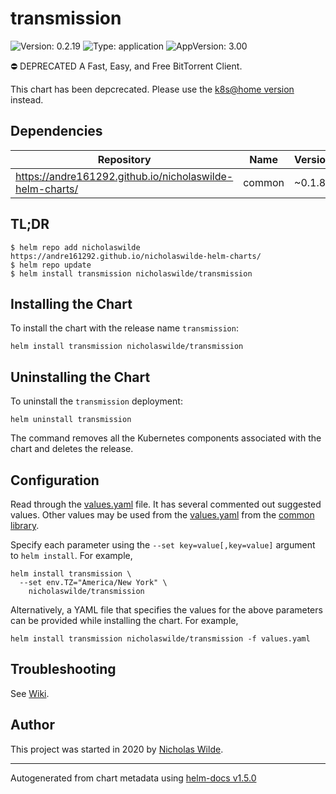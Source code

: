 # transmission

![Version: 0.2.19](https://img.shields.io/badge/Version-0.2.19-informational?style=flat-square) ![Type: application](https://img.shields.io/badge/Type-application-informational?style=flat-square) ![AppVersion: 3.00](https://img.shields.io/badge/AppVersion-3.00-informational?style=flat-square)

⛔️ DEPRECATED A Fast, Easy, and Free BitTorrent Client.

This chart has been depcrecated. Please use the [k8s@home version](https://artifacthub.io/packages/helm/k8s-at-home/transmission) instead.

## Dependencies

| Repository | Name | Version |
|------------|------|---------|
| https://andre161292.github.io/nicholaswilde-helm-charts/ | common | ~0.1.8 |

## TL;DR
```console
$ helm repo add nicholaswilde https://andre161292.github.io/nicholaswilde-helm-charts/
$ helm repo update
$ helm install transmission nicholaswilde/transmission
```

## Installing the Chart
To install the chart with the release name `transmission`:
```console
helm install transmission nicholaswilde/transmission
```

## Uninstalling the Chart
To uninstall the `transmission` deployment:
```console
helm uninstall transmission
```
The command removes all the Kubernetes components associated with the chart and deletes the release.

## Configuration

Read through the [values.yaml](./values.yaml) file. It has several commented out suggested values.
Other values may be used from the [values.yaml](../common/values.yaml) from the [common library](../common).

Specify each parameter using the `--set key=value[,key=value]` argument to `helm install`. For example,
```console
helm install transmission \
  --set env.TZ="America/New York" \
    nicholaswilde/transmission
```

Alternatively, a YAML file that specifies the values for the above parameters can be provided while installing the chart.
For example,
```console
helm install transmission nicholaswilde/transmission -f values.yaml
```

## Troubleshooting
See [Wiki](https://github.com/nicholaswilde/helm-charts/wiki/Troubleshooting).

## Author
This project was started in 2020 by [Nicholas Wilde](https://github.com/nicholaswilde).

----------------------------------------------
Autogenerated from chart metadata using [helm-docs v1.5.0](https://github.com/norwoodj/helm-docs/releases/v1.5.0)
